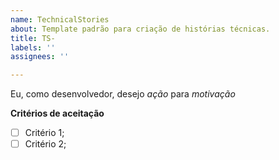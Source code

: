 ```yaml
---
name: TechnicalStories
about: Template padrão para criação de histórias técnicas.
title: TS-
labels: ''
assignees: ''

---
```


Eu, como desenvolvedor, desejo *ação* para *motivação*

**Critérios de aceitação**
- [ ] Critério 1;
- [ ] Critério 2;
